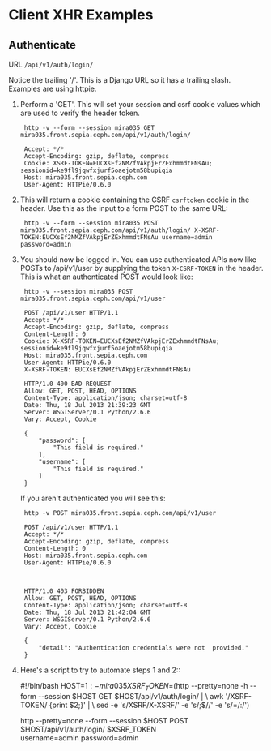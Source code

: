 Client XHR Examples
===================

Authenticate
------------

 URL `/api/v1/auth/login/`
 
 Notice the trailing '/'. This is a Django URL so it has a trailing slash. Examples are using httpie.
 
1. Perform a 'GET'. This will set your session and csrf cookie values which are used to verify the header token.
  
 		http -v --form --session mira035 GET mira035.front.sepia.ceph.com/api/v1/auth/login/

		Accept: */*
		Accept-Encoding: gzip, deflate, compress
		Cookie: XSRF-TOKEN=EUCXsEf2NMZfVAkpjErZExhmmdtFNsAu; sessionid=ke9fl9jqwfxjurf5oaejotm58bupiqia
		Host: mira035.front.sepia.ceph.com
		User-Agent: HTTPie/0.6.0

2. This will return a cookie containing the CSRF `csrftoken` cookie in the header. Use this as the input to a form POST to the same URL: 			

		http -v --form --session mira035 POST mira035.front.sepia.ceph.com/api/v1/auth/login/ X-XSRF-TOKEN:EUCXsEf2NMZfVAkpjErZExhmmdtFNsAu username=admin password=admin
		
3. You should now be logged in. You can use authenticated APIs now like POSTs to /api/v1/user by supplying the token `X-CSRF-TOKEN` in the header. This is what an authenticated POST would look like:

		http -v --session mira035 POST mira035.front.sepia.ceph.com/api/v1/user

		POST /api/v1/user HTTP/1.1
		Accept: */*
		Accept-Encoding: gzip, deflate, compress
		Content-Length: 0
		Cookie: X-XSRF-TOKEN=EUCXsEf2NMZfVAkpjErZExhmmdtFNsAu; sessionid=ke9fl9jqwfxjurf5oaejotm58bupiqia
		Host: mira035.front.sepia.ceph.com
		User-Agent: HTTPie/0.6.0
		X-XSRF-TOKEN: EUCXsEf2NMZfVAkpjErZExhmmdtFNsAu

		HTTP/1.0 400 BAD REQUEST
		Allow: GET, POST, HEAD, OPTIONS
		Content-Type: application/json; charset=utf-8
		Date: Thu, 18 Jul 2013 21:39:23 GMT
		Server: WSGIServer/0.1 Python/2.6.6
		Vary: Accept, Cookie

		{
    		"password": [
        		"This field is required."
    		],
    		"username": [
        		"This field is required."
    		]
		}
		
	If you aren't authenticated you will see this:
	

		http -v POST mira035.front.sepia.ceph.com/api/v1/user
	
		POST /api/v1/user HTTP/1.1
		Accept: */*
		Accept-Encoding: gzip, deflate, compress
		Content-Length: 0
		Host: mira035.front.sepia.ceph.com
		User-Agent: HTTPie/0.6.0



		HTTP/1.0 403 FORBIDDEN
		Allow: GET, POST, HEAD, OPTIONS
		Content-Type: application/json; charset=utf-8
		Date: Thu, 18 Jul 2013 21:42:04 GMT
		Server: WSGIServer/0.1 Python/2.6.6
		Vary: Accept, Cookie	

		{
    		"detail": "Authentication credentials were not 	provided."
		}

4. Here's a script to try to automate steps 1 and 2::

	#!/bin/bash
	HOST=${1:-mira035}
	XSRF_TOKEN=$(http --pretty=none -h --form --session $HOST GET $HOST/api/v1/auth/login/ | \
		awk '/XSRF-TOKEN/ {print $2;}' | \
		sed -e 's/XSRF/X-XSRF/' -e 's/;$//' -e 's/=/:/')

	http --pretty=none --form --session $HOST POST \
		$HOST/api/v1/auth/login/ $XSRF_TOKEN \
		username=admin password=admin
